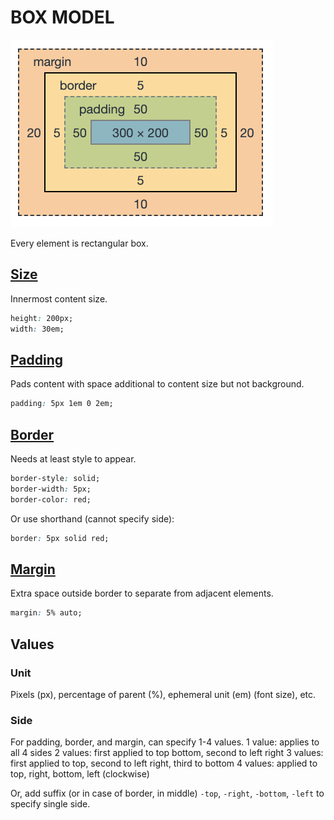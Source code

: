 # BOX MODEL

![Box Model](/assets/box-model.png)

Every element is rectangular box.

## [Size](./properties/width_and_height.md)

Innermost content size.

```css
height: 200px;
width: 30em;
```

## [Padding](./properties/padding.md)

Pads content with space additional to content size but not background.

```css
padding: 5px 1em 0 2em;
```

## [Border](./properties/border/border.md)

Needs at least style to appear.

```css
border-style: solid;
border-width: 5px;
border-color: red;
```

Or use shorthand (cannot specify side):

```css
border: 5px solid red;
```

## [Margin](./properties/margin.md)

Extra space outside border to separate from adjacent elements.

```css
margin: 5% auto;
```

## Values

### Unit

Pixels (px), percentage of parent (%), ephemeral unit (em) (font size), etc.

### Side

For padding, border, and margin, can specify 1-4 values.
1 value: applies to all 4 sides
2 values: first applied to top bottom, second to left right
3 values: first applied to top, second to left right, third to bottom
4 values: applied to top, right, bottom, left (clockwise)

Or, add suffix (or in case of border, in middle) `-top`, `-right`, `-bottom`, `-left` to specify single side.

